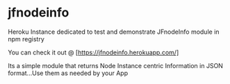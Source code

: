 # jfnodeinfo
Heroku Instance dedicated to test and demonstrate JFnodeInfo module in npm registry

You can check it out @ [https://jfnodeinfo.herokuapp.com/]

Its a simple module that returns Node Instance centric Information in JSON format...Use them as needed by your App
